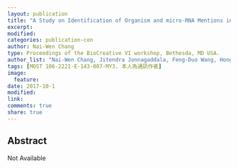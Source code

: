 ```yaml
---
layout: publication
title: "A Study on Identification of Organism and micro-RNA Mentions in Figure Captions"
excerpt:
modified:
categories: publication-con
author: Nai-Wen Chang
type: Proceedings of the BioCreative VI workshop, Bethesda, MD USA.
author_list: "Nai-Wen Chang, Jitendra Jonnagaddala, Feng-Duo Wang, Hong-Jie Dai"
tags: [MOST 106-2221-E-143-007-MY3. 本人為通訊作者]
image:
  feature:
date: 2017-10-1
modified: 
link: 
comments: true
share: true
---
```


## Abstract
Not Available 